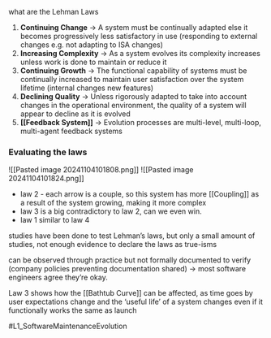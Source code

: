 what are the Lehman Laws
1. **Continuing Change** → A system must be continually adapted else it becomes progressively less satisfactory in use (responding to external changes e.g. not adapting to ISA changes)
2. **Increasing Complexity** → As a system evolves its complexity increases unless work is done to maintain or reduce it
3. **Continuing Growth** → The functional capability of systems must be continually increased to maintain user satisfaction over the system lifetime (internal changes new features)
4. **Declining Quality** → Unless rigorously adapted to take into account changes in the operational environment, the quality of a system will appear to decline as it is evolved
5. **[[Feedback System]]** → Evolution processes are multi-level, multi-loop, multi-agent feedback systems

### Evaluating the laws 

![[Pasted image 20241104101808.png]]
![[Pasted image 20241104101824.png]]

- law 2 - each arrow is a couple, so this system has more [[Coupling]] as a result of the system growing, making it more complex
- law 3 is a big contradictory to law 2, can we even win.
- law 1 similar to law 4

studies have been done to test Lehman’s laws, but only a small amount of studies, not enough evidence to declare the laws as true-isms

can be observed through practice but not formally documented to verify (company policies preventing documentation shared) -> most software engineers agree they’re okay.

Law 3 shows how the [[Bathtub Curve]] can be affected, as time goes by user expectations change and the ‘useful life’ of a system changes even if it functionally works the same as launch

#L1_SoftwareMaintenanceEvolution 